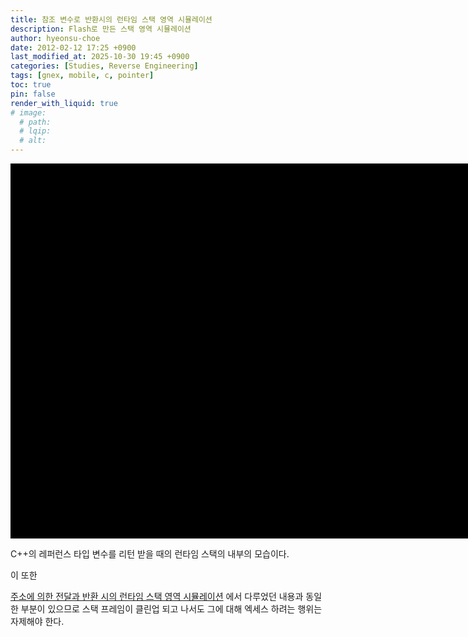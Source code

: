 ```yaml
---
title: 참조 변수로 반환시의 런타임 스택 영역 시뮬레이션
description: Flash로 만든 스택 영역 시뮬레이션
author: hyeonsu-choe
date: 2012-02-12 17:25 +0900
last_modified_at: 2025-10-30 19:45 +0900
categories: [Studies, Reverse Engineering]
tags: [gnex, mobile, c, pointer]
toc: true
pin: false
render_with_liquid: true
# image:
  # path: 
  # lqip: 
  # alt: 
---
```


<script src="https://unpkg.com/@ruffle-rs/ruffle"></script>

<div id="flash-host" style="width:800px;height:600px;background:#000"></div>

<script>
  window.addEventListener("DOMContentLoaded", () => {
    const ruffle = window.RufflePlayer?.newest?.();
    if (!ruffle) return;
    const player = ruffle.createPlayer();
    const host = document.getElementById("flash-host");
    host.appendChild(player);
    player.style.width = "100%";
    player.style.height = "100%";
    player
      .load("{{ '/assets/flash/studies/disasm_7/Ref_stack.swf' | relative_url }}")
      .catch(console.error);
  });
</script>

C++의 레퍼런스 타입 변수를 리턴 받을 때의 런타임 스택의 내부의 모습이다.

이 또한 

[주소에 의한 전달과 반환 시의 런타임 스택 영역 시뮬레이션]("/projects/studies/2012-02-17-studies-6.md") 에서 다루었던 내용과 동일한 부분이 있으므로 스택 프레임이 클린업 되고 나서도 그에 대해 엑세스 하려는 행위는 자제해야 한다.